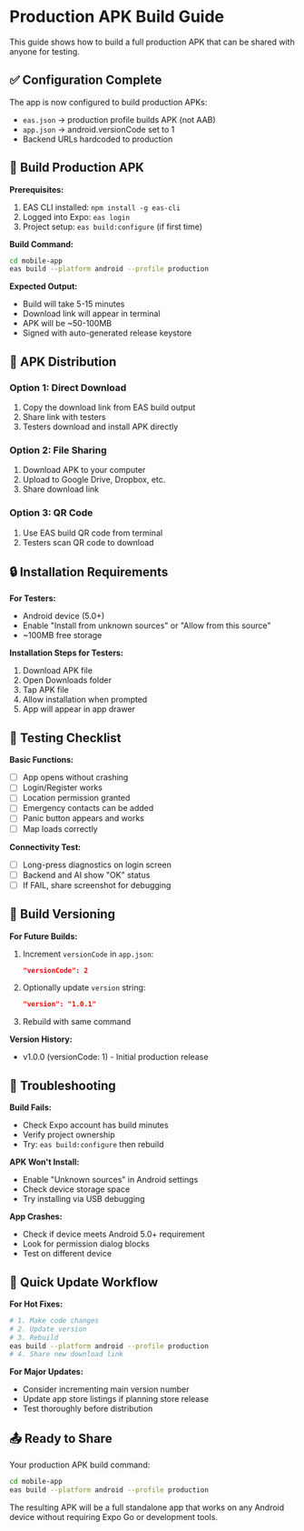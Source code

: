 # Production APK Build Guide

This guide shows how to build a full production APK that can be shared with anyone for testing.

## ✅ Configuration Complete

The app is now configured to build production APKs:
- `eas.json` → production profile builds APK (not AAB)
- `app.json` → android.versionCode set to 1
- Backend URLs hardcoded to production

## 🚀 Build Production APK

**Prerequisites:**
1. EAS CLI installed: `npm install -g eas-cli`
2. Logged into Expo: `eas login`
3. Project setup: `eas build:configure` (if first time)

**Build Command:**
```bash
cd mobile-app
eas build --platform android --profile production
```

**Expected Output:**
- Build will take 5-15 minutes
- Download link will appear in terminal
- APK will be ~50-100MB
- Signed with auto-generated release keystore

## 📱 APK Distribution

### Option 1: Direct Download
1. Copy the download link from EAS build output
2. Share link with testers
3. Testers download and install APK directly

### Option 2: File Sharing
1. Download APK to your computer
2. Upload to Google Drive, Dropbox, etc.
3. Share download link

### Option 3: QR Code
1. Use EAS build QR code from terminal
2. Testers scan QR code to download

## 🔒 Installation Requirements

**For Testers:**
- Android device (5.0+)
- Enable "Install from unknown sources" or "Allow from this source"
- ~100MB free storage

**Installation Steps for Testers:**
1. Download APK file
2. Open Downloads folder
3. Tap APK file
4. Allow installation when prompted
5. App will appear in app drawer

## 🧪 Testing Checklist

**Basic Functions:**
- [ ] App opens without crashing
- [ ] Login/Register works
- [ ] Location permission granted
- [ ] Emergency contacts can be added
- [ ] Panic button appears and works
- [ ] Map loads correctly

**Connectivity Test:**
- [ ] Long-press diagnostics on login screen
- [ ] Backend and AI show "OK" status
- [ ] If FAIL, share screenshot for debugging

## 📝 Build Versioning

**For Future Builds:**
1. Increment `versionCode` in `app.json`:
   ```json
   "versionCode": 2
   ```
2. Optionally update `version` string:
   ```json
   "version": "1.0.1"
   ```
3. Rebuild with same command

**Version History:**
- v1.0.0 (versionCode: 1) - Initial production release

## 🚨 Troubleshooting

**Build Fails:**
- Check Expo account has build minutes
- Verify project ownership
- Try: `eas build:configure` then rebuild

**APK Won't Install:**
- Enable "Unknown sources" in Android settings
- Check device storage space
- Try installing via USB debugging

**App Crashes:**
- Check if device meets Android 5.0+ requirement
- Look for permission dialog blocks
- Test on different device

## 🔄 Quick Update Workflow

**For Hot Fixes:**
```bash
# 1. Make code changes
# 2. Update version
# 3. Rebuild
eas build --platform android --profile production
# 4. Share new download link
```

**For Major Updates:**
- Consider incrementing main version number
- Update app store listings if planning store release
- Test thoroughly before distribution

## 📤 Ready to Share

Your production APK build command:
```bash
cd mobile-app
eas build --platform android --profile production
```

The resulting APK will be a full standalone app that works on any Android device without requiring Expo Go or development tools.